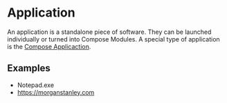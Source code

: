 # Application
An application is a standalone piece of software. They can be launched individually or turned into Compose Modules.
A special type of application is the [Compose Applicaction](ComposeApplication.md).

## Examples
 - Notepad.exe
 - https://morganstanley.com